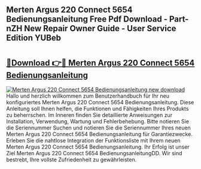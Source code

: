 ## Merten Argus 220 Connect 5654 Bedienungsanleitung Free Pdf Download - Part-nZH New Repair Owner Guide - User Service Edition YUBeb

# <h2><a href="http://df08jgi.blite.top/?on=Merten+Argus+220+Connect+5654+Bedienungsanleitung">🔗Download 👉🔴 Merten Argus 220 Connect 5654 Bedienungsanleitung</a></h2>

[![Merten Argus 220 Connect 5654 Bedienungsanleitung new download](https://i.imgur.com/lujVjoI.png)](http://df08jgi.blite.top/?on=Merten+Argus+220+Connect+5654+Bedienungsanleitung)
Hallo und herzlich willkommen zum Benutzerhandbuch für Ihr neu konfiguriertes Merten Argus 220 Connect 5654 Bedienungsanleitung. Diese Anleitung soll Ihnen helfen, die Funktionen und Fähigkeiten Ihres Produkts zu beherrschen. Im Inneren finden Sie detaillierte Anweisungen zur Installation, Verwendung, Wartung und Fehlerbehebung. Bitte notieren Sie die Seriennummer Suchen und notieren Sie die Seriennummer Ihres neuen Merten Argus 220 Connect 5654 Bedienungsanleitung für Garantiezwecke. Erleben Sie die nahtlose Integration der Funktionsliste mit Ihrem neuen Merten Argus 220 Connect 5654 Bedienungsanleitung. Ihr Erfolg ist unser Ziel Merten Argus 220 Connect 5654 BedienungsanleitungDD. Wir sind bestrebt, Ihre vollste Zufriedenheit zu gewährleisten.
